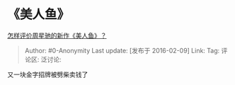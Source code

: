# 《美人鱼》
[怎样评价周星驰的新作《美人鱼》？](https://www.zhihu.com/question/38348923/answer/85479728)

> Author: #0-Anonymity
> Last update: [发布于 2016-02-09]
> Link:
> Tag:
> 评论区:
> 泛讨论:

又一块金字招牌被劈柴卖钱了
